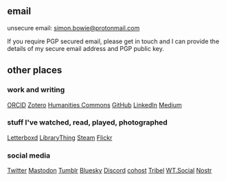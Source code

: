## email

unsecure email: [simon.bowie@protonmail.com](mailto:simon.bowie@protonmail.com)

If you require PGP secured email, please get in touch and I can provide the details of my secure email address and PGP public key.

## other places

### work and writing

[ORCID](https://orcid.org/0000-0002-2437-589X)
[Zotero](https://www.zotero.org/simonxix)
[Humanities Commons](https://hcommons.org/members/simonxix/)
[GitHub](https://github.com/SimonXIX)
[LinkedIn](https://www.linkedin.com/in/simonbowie/)
[Medium](https://medium.com/@SimonXIX)

### stuff I've watched, read, played, photographed

[Letterboxd](https://letterboxd.com/SimonXIX/)
[LibraryThing](https://www.librarything.com/profile/SimonXIX)
[Steam](https://steamcommunity.com/profiles/76561198103176634/)
[Flickr](https://www.flickr.com/photos/simonxix/)


### social media

[Twitter](https://twitter.com/SimonXIX)
<a rel="me" href="https://zirk.us/@simonxix">Mastodon</a>
[Tumblr](https://www.tumblr.com/simonxix)
[Bluesky](https://bsky.app/profile/simonxix.bsky.social)
[Discord](https://discord.com/channels/.simonxix)
[cohost](https://cohost.org/simonxix)
[Tribel](https://tribel.com/Simon4f2acb8/wall)
[WT.Social](https://wt.social/u/simon-bowie)
[Nostr](web+nostr://nprofile1qqs2p6f23p90zteevdru3er0xrds0wcgnx4fl46zzwlvnmpndu77gjspzfmhxue69uhhqatjwpkx2urpvuhx2ucpz3mhxue69uhhyetvv9ujuerpd46hxtnfduq3vamnwvaz7tmjv4kxz7fwdehhxarj9e3xzmnyqywhwumn8ghj7mn0wd68yttsw43zuam9d3kx7unyv4ezumn9wsyfs8rh)